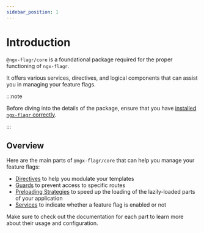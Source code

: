 ```yaml
---
sidebar_position: 1
---
```


# Introduction

`@ngx-flagr/core` is a foundational package required for the proper functioning
of `ngx-flagr`.

It offers various services, directives, and logical components that can assist
you in managing your feature flags.

:::note

Before diving into the details of the package, ensure that you have
[installed `ngx-flagr` correctly](../getting-started#installation).

:::

## Overview

Here are the main parts of `@ngx-flagr/core` that can help you manage your
feature flags:

- [Directives](./directives.md) to help you modulate your templates
- [Guards](./guards.md) to prevent access to specific routes
- [Preloading Strategies](./preloading-strategies.md) to speed up the loading
  of the lazily-loaded parts of your application
- [Services](./services.md) to indicate whether a feature flag is enabled or not

Make sure to check out the documentation for each part to learn more about their
usage and configuration.
